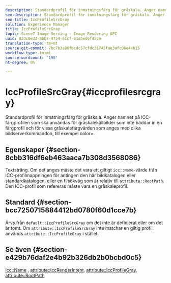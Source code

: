 ```yaml
---
description: Standardprofil för inmatningsfärg för gråskala. Anger namnet på ICC-färgprofilen som ska användas för gråskalekällbilder som inte bäddar in en färgprofil och för vissa gråskalefärgvärden som anges med olika bildserverkommandon, till exempel color=.
seo-description: Standardprofil för inmatningsfärg för gråskala. Anger namnet på ICC-färgprofilen som ska användas för gråskalekällbilder som inte bäddar in en färgprofil och för vissa gråskalefärgvärden som anges med olika bildserverkommandon, till exempel color=.
seo-title: IccProfileSrcGray
solution: Experience Manager
title: IccProfileSrcGray
topic: Scene7 Image Serving - Image Rendering API
uuid: 823c0e33-8bb7-4754-81cf-61a5ed6f45ce
translation-type: tm+mt
source-git-commit: 7bc7b3a86fbcdc57cfdc31745fae3afc06e44b15
workflow-type: tm+mt
source-wordcount: '198'
ht-degree: 0%

---
```



# IccProfileSrcGray{#iccprofilesrcgray}

Standardprofil för inmatningsfärg för gråskala. Anger namnet på ICC-färgprofilen som ska användas för gråskalekällbilder som inte bäddar in en färgprofil och för vissa gråskalefärgvärden som anges med olika bildserverkommandon, till exempel color=.

## Egenskaper {#section-8cbb316df6eb463aaca7b308d3568086}

Textsträng. Om det anges måste det vara ett giltigt `icc::Name`-värde från ICC-profilmappningen för antingen den här bildkatalogen eller standardkatalogen, eller en filsökväg som är relativ till `attribute::RootPath`. Den ICC-profil som refereras måste vara en gråskaleprofil.

## Standard {#section-bcc7250715884412bd0780f60d1cce7b}

Ärvs från `default::IccProfileSrcGray` om det inte är definierat eller om det är tomt. Om `attribute::IccProfileSrcGray` inte matchar en giltig profil används `attribute::IccProfileGray` i stället.

## Se även {#section-e429b76daf2e4b92b326db2b0bcbd0c5}

[icc::Name](../../../../../is-api/image-catalog/image-serving-api-ref/c-image-catalog-reference/c-icc-profile-map-reference/r-name-icc.md#reference-9e7d3c8e35434981a3dfac66b8946cbe) ,  [attribute::IccRenderIntent](../../../../../is-api/image-catalog/image-serving-api-ref/c-image-catalog-reference/c-attributes-reference/r-iccrenderintent.md#reference-012f207f28bd4406a5368d23ed95a51f),  [attribute::IccProfileGray](../../../../../is-api/image-catalog/image-serving-api-ref/c-image-catalog-reference/c-attributes-reference/r-iccprofilegray.md#reference-13822a1596e440eea0492e86d88dad35),  [attribute::RootPath](../../../../../is-api/image-catalog/image-serving-api-ref/c-image-catalog-reference/c-attributes-reference/r-rootpath.md#reference-17d57e5967be403b8408fa7214017494)
